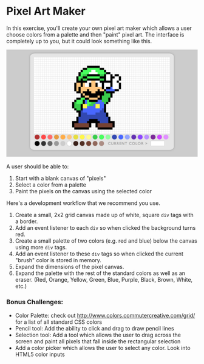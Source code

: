 # Pixel Art Maker

In this exercise, you'll create your own pixel art maker which allows a user choose colors from a palette and then "paint" pixel art. The interface is completely up to you, but it could look something like this.

![Example of Pixel Art Maker](pixel-art-maker-alt.png)

A user should be able to:

1. Start with a blank canvas of "pixels"
1. Select a color from a palette
1. Paint the pixels on the canvas using the selected color

Here's a development workflow that we recommend you use.

1. Create a small, 2x2 grid canvas made up of white, square `div` tags with a border.
1. Add an event listener to each `div` so when clicked the background turns red.
1. Create a small palette of two colors (e.g. red and blue) below the canvas using more `div` tags.
1. Add an event listener to these `div` tags so when clicked the current "brush" color is stored in memory.
1. Expand the dimensions of the pixel canvas.
1. Expand the palette with the rest of the standard colors as well as an eraser. (Red, Orange, Yellow, Green, Blue, Purple, Black, Brown, White, etc.)

### **Bonus Challenges:**

* Color Palette: check out http://www.colors.commutercreative.com/grid/ for a list of all standard CSS colors
* Pencil tool: Add the ability to click and drag to draw pencil lines
* Selection tool: Add a tool which allows the user to drag across the screen and paint all pixels that fall inside the rectangular selection
* Add a color picker which allows the user to select any color. Look into HTML5 color inputs
